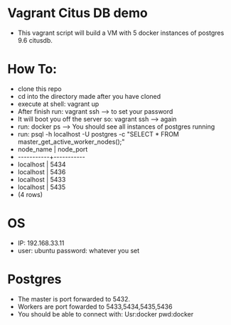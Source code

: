 # Vagrant Citus DB demo 

- This vagrant script will build a VM with 5 docker instances of postgres 9.6 citusdb.
# How To:
- clone this repo
- cd into the directory made after you have cloned
- execute at shell: vagrant up
- After finish run: vagrant ssh --> to set your password
- It will boot you off the server so: vagrant ssh --> again
- run: docker ps --> You should see all instances of postgres running
- run: psql -h localhost -U postgres -c "SELECT * FROM master_get_active_worker_nodes();"
- node_name | node_port 
- -----------+-----------
-  localhost |      5434
-  localhost |      5436
-  localhost |      5433
-  localhost |      5435
- (4 rows)
# OS
- IP: 192.168.33.11
- user: ubuntu password: whatever you set

# Postgres
- The master is port forwarded to 5432. 
- Workers are port fowarded to 5433,5434,5435,5436
- You should be able to connect with: Usr:docker pwd:docker
